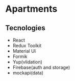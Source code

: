 # Apartments

## Tecnologies

- React
- Redux Toolkit
- Material UI
- Formik
- Yup(vlidation)
- Firebase(auth and storage)
- mockapi(data)

